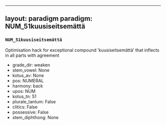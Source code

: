 
---
layout: paradigm
paradigm: NUM_51kuusiseitsemättä
---
### ` NUM_51kuusiseitsemättä `

Optimisation hack for exceptional compound ’kuusiseitsemättä’ that inflects in all parts with agreement
* grade_dir: weaken
* stem_vowel: None
* kotus_av: None
* pos: NUMERAL
* harmony: back
* upos: NUM
* kotus_tn: 51
* plurale_tantum: False
* clitics: False
* possessive: False
* stem_diphthong: None
